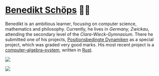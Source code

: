 # [Benedikt Schöps](https://m4dh0rs3.github.io/) 👨‍💻

Benedikt is an ambitious learner, focusing on computer science, mathematics and philosophy. Currently, he lives in _Germany, Zwickau_, attending the secondary level of the _Clara-Wieck-Gymnasium_. There he submitted one of his projects, [Positionsbedingte Dynamiken](https://github.com/m4dh0rs3/PBD) as a special project, which was graded very good marks. His most recent project is a [computer–algebra–system](https://github.com/m4dh0rs3/cas), written in [Rust](https://rust-lang.com).

![](https://github-readme-stats.vercel.app/api?username=m4dh0rs3&count_private=true&show_icons=true&hide=prs,issues,contribs&include_all_commits=true&theme=flag-india)

![](https://github-readme-stats.vercel.app/api/top-langs/?username=m4dh0rs3&layout=compact&theme=graywhite)
